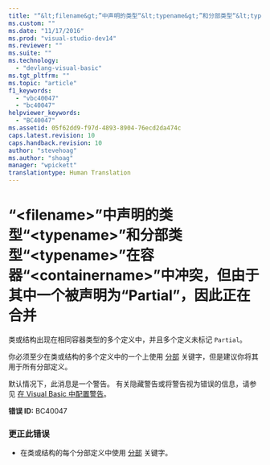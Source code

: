 ```yaml
---
title: "“&lt;filename&gt;”中声明的类型“&lt;typename&gt;”和分部类型“&lt;typename&gt;”在容器“&lt;containername&gt;”中冲突，但由于其中一个被声明为“Partial”，因此正在合并 | Microsoft Docs"
ms.custom: ""
ms.date: "11/17/2016"
ms.prod: "visual-studio-dev14"
ms.reviewer: ""
ms.suite: ""
ms.technology: 
  - "devlang-visual-basic"
ms.tgt_pltfrm: ""
ms.topic: "article"
f1_keywords: 
  - "vbc40047"
  - "bc40047"
helpviewer_keywords: 
  - "BC40047"
ms.assetid: 05f62dd9-f97d-4893-8904-76ecd2da474c
caps.latest.revision: 10
caps.handback.revision: 10
author: "stevehoag"
ms.author: "shoag"
manager: "wpickett"
translationtype: Human Translation
---
```

# “&lt;filename&gt;”中声明的类型“&lt;typename&gt;”和分部类型“&lt;typename&gt;”在容器“&lt;containername&gt;”中冲突，但由于其中一个被声明为“Partial”，因此正在合并
类或结构出现在相同容器类型的多个定义中，并且多个定义未标记 `Partial`。  
  
 你必须至少在类或结构的多个定义中的一个上使用 [分部](../../visual-basic/language-reference/modifiers/partial.md) 关键字，但是建议你将其用于所有分部定义。  
  
 默认情况下，此消息是一个警告。 有关隐藏警告或将警告视为错误的信息，请参见 [在 Visual Basic 中配置警告](/visual-studio/ide/configuring-warnings-in-visual-basic)。  
  
 **错误 ID:** BC40047  
  
### 更正此错误  
  
-   在类或结构的每个分部定义中使用 [分部](../../visual-basic/language-reference/modifiers/partial.md) 关键字。